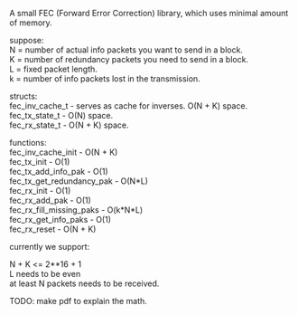 A small FEC (Forward Error Correction) library, which uses minimal amount of memory.  
  
suppose:  
N = number of actual info packets you want to send in a block.  
K = number of redundancy packets you need to send in a block.  
L = fixed packet length.  
k = number of info packets lost in the transmission.  
  
structs:  
fec_inv_cache_t - serves as cache for inverses. O(N + K) space.  
fec_tx_state_t - O(N) space.  
fec_rx_state_t - O(N + K) space.  
  
functions:  
fec_inv_cache_init - O(N + K)  
fec_tx_init - O(1)  
fec_tx_add_info_pak - O(1)  
fec_tx_get_redundancy_pak - O(N\*L)  
fec_rx_init - O(1)  
fec_rx_add_pak - O(1)  
fec_rx_fill_missing_paks - O(k\*N\*L)  
fec_rx_get_info_paks - O(1)  
fec_rx_reset - O(N + K)  
  
currently we support:  
  
N + K <= 2\*\*16 + 1  
L needs to be even  
at least N packets needs to be received.  
  
TODO: make pdf to explain the math.  

